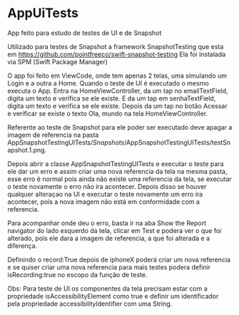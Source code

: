 # AppUiTests

App feito para estudo de testes de UI e de Snapshot

Utilizado para testes de Snapshot a framework SnapshotTesting que esta em https://github.com/pointfreeco/swift-snapshot-testing
Ela foi instalada via SPM (Swift Package Manager)

O app foi feito em ViewCode, onde tem apenas 2 telas, uma simulando um Login e a outra a Home.
Quando o teste de UI é executado o mesmo executa o App.
Entra na HomeViewController, da um tap no emailTextField, digita um texto e verifica se ele existe.
E da um tap em senhaTextField, digita um texto e verifica se ele existe.
Depois da um tap no botão Acessar e verificar se existe o texto Ola, mundo na tela HomeViewController.

Referente ao teste de Snapshot para ele poder ser executado deve apagar a imagem de referencia na pasta 
AppSnapshotTestingUITests/_Snapshots_/AppSnapshotTestingUITests/testSnapshot.1.png.

Depois abrir a classe AppSnapshotTestingUITests e executar o teste para ele dar um erro e assim criar uma nova referencia da tela na mesma pasta, esse erro é normal pois ainda não existe uma referencia da tela, se executar o teste novamente o erro não ira acontecer.
Depois disso se houver qualquer alteraçao na UI e executar o teste novamente um erro ira acontecer, pois a nova imagem não está em conformidade com a 
referencia.

Para acompanhar onde deu o erro, basta ir na aba Show the Report navigator do lado esquerdo da tela, clicar em Test e podera ver o que foi alterado,
pois ele dara a imagem de referencia, a que foi alterada e a diferença.

Definindo o record:True depois de iphoneX poderá criar um nova referencia e se quiser criar uma nova referencia para mais testes 
podera definir isRecording:true no escopo da função de teste.

Obs: Para teste de UI os componentes da tela precisam estar com a propriedade isAccessibilityElement como true e definir um identificador pela propriedade accessibilityIdentifier com uma String.
